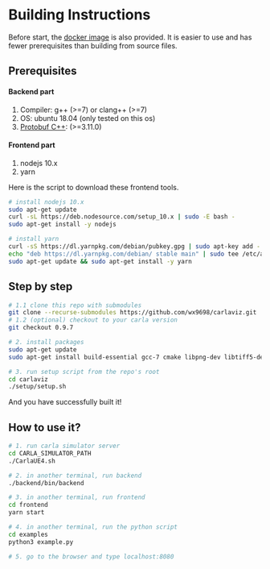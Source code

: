 # Building Instructions

Before start, the [docker image](https://github.com/wx9698/carlaviz#docker-image) is also provided. It is easier to use and has fewer prerequisites than building from source files.

## Prerequisites
#### Backend part
1. Compiler: g++ (>=7) or clang++ (>=7)
2. OS: ubuntu 18.04 (only tested on this os)
3. [Protobuf C++](https://github.com/protocolbuffers/protobuf/blob/master/src/README.md): (>=3.11.0)

#### Frontend part
1. nodejs 10.x
2. yarn

Here is the script to download these frontend tools.
```bash
# install nodejs 10.x
sudo apt-get update
curl -sL https://deb.nodesource.com/setup_10.x | sudo -E bash -
sudo apt-get install -y nodejs

# install yarn
curl -sS https://dl.yarnpkg.com/debian/pubkey.gpg | sudo apt-key add -
echo "deb https://dl.yarnpkg.com/debian/ stable main" | sudo tee /etc/apt/sources.list.d/yarn.list
sudo apt-get update && sudo apt-get install -y yarn
```

## Step by step
```bash
# 1.1 clone this repo with submodules
git clone --recurse-submodules https://github.com/wx9698/carlaviz.git
# 1.2 (optional) checkout to your carla version
git checkout 0.9.7

# 2. install packages
sudo apt-get update
sudo apt-get install build-essential gcc-7 cmake libpng-dev libtiff5-dev libjpeg-dev tzdata sed curl wget unzip autoconf libtool

# 3. run setup script from the repo's root
cd carlaviz
./setup/setup.sh
```

And you have successfully built it!

## How to use it?
```bash
# 1. run carla simulator server
cd CARLA_SIMULATOR_PATH
./CarlaUE4.sh

# 2. in another terminal, run backend
./backend/bin/backend

# 3. in another terminal, run frontend
cd frontend
yarn start

# 4. in another terminal, run the python script
cd examples
python3 example.py

# 5. go to the browser and type localhost:8080
```